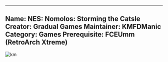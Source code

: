 -----------------------
Name: NES: Nomolos: Storming the Catsle
Creator: Gradual Games
Maintainer: KMFDManic
Category: Games
Prerequisite: FCEUmm (RetroArch Xtreme)
-----------------------
![km](https://i.imgur.com/O3f9mRn.png)
